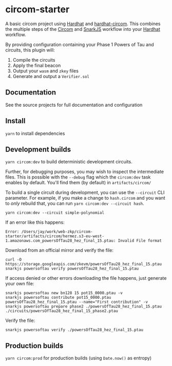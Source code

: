 # circom-starter

A basic circom project using [Hardhat](https://github.com/nomiclabs/hardhat) and [hardhat-circom](https://github.com/projectsophon/hardhat-circom). This combines the multiple steps of the [Circom](https://github.com/iden3/circom) and [SnarkJS](https://github.com/iden3/snarkjs) workflow into your [Hardhat](https://hardhat.org) workflow.

By providing configuration containing your Phase 1 Powers of Tau and circuits, this plugin will:

1. Compile the circuits
2. Apply the final beacon
3. Output your `wasm` and `zkey` files
4. Generate and output a `Verifier.sol`

## Documentation

See the source projects for full documentation and configuration

## Install

`yarn` to install dependencies

## Development builds

`yarn circom:dev` to build deterministic development circuits.

Further, for debugging purposes, you may wish to inspect the intermediate files. This is possible with the `--debug` flag which the `circom:dev` task enables by default. You'll find them (by default) in `artifacts/circom/`

To build a single circuit during development, you can use the `--circuit` CLI parameter. For example, if you make a change to `hash.circom` and you want to _only_ rebuild that, you can run `yarn circom:dev --circuit hash`.

```
yarn circom:dev --circuit simple-polynomial
```

If an error like this happens:
```
Error: /Users/jay/work/web-zkp/circom-starter/artifacts/circom/hermez.s3-eu-west-1.amazonaws.com_powersOfTau28_hez_final_15.ptau: Invalid File format
```
Download from an official mirror and verify the file:
```
curl -O https://storage.googleapis.com/zkevm/powersOfTau28_hez_final_15.ptau
snarkjs powersoftau verify powersOfTau28_hez_final_15.ptau
```

If access denied or other errors downloading the file happens, just generate your own file:
```
snarkjs powersoftau new bn128 15 pot15_0000.ptau -v
snarkjs powersoftau contribute pot15_0000.ptau powersOfTau28_hez_final_15.ptau --name="First contribution" -v
snarkjs powersoftau prepare phase2 ./powersOfTau28_hez_final_15.ptau ./circuits/powersOfTau28_hez_final_15_phase2.ptau
```

Verify the file:
```
snarkjs powersoftau verify ./powersOfTau28_hez_final_15.ptau

```
## Production builds

`yarn circom:prod` for production builds (using `Date.now()` as entropy)
